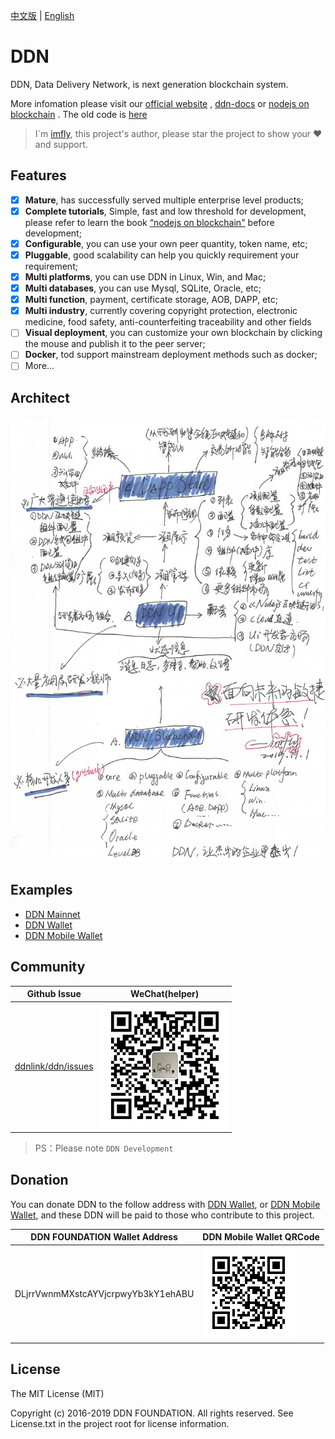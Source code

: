 [中文版](./README-zh-CN.md) | [English](./README.md)

# DDN

DDN, Data Delivery Network, is next generation blockchain system.

More infomation please visit our [official website](https://www.ddn.link) , [ddn-docs](https://github.com/ddnlink/ddn-docs) or [nodejs on blockchain](https://github.com/imfly/bitcoin-on-nodejs) . The old code is [here](https://github.com/ebookcoin/ebookcoin)

> I`m [imfly](https://github.com/imfly), this project's author, please star the project to show your ❤️ and support.

## Features

- [x] **Mature**, has successfully served multiple enterprise level products;
- [x] **Complete tutorials**, Simple, fast and low threshold for development, please refer to learn the book [“nodejs on blockchain"](https://github.com/imfly/bitcoin-on-nodejs) before development;
- [x] **Configurable**, you can use your own peer quantity, token name, etc;
- [x] **Pluggable**, good scalability can help you quickly requirement your requirement;
- [x] **Multi platforms**, you can use DDN in Linux, Win, and Mac;
- [x] **Multi databases**, you can use Mysql, SQLite, Oracle, etc;
- [x] **Multi function**, payment, certificate storage, AOB, DAPP, etc;
- [x] **Multi industry**, currently covering copyright protection, electronic medicine, food safety, anti-counterfeiting traceability and other fields
- [ ] **Visual deployment**, you can customize your own blockchain by clicking the mouse and publish it to the peer server;
- [ ] **Docker**, tod support mainstream deployment methods such as docker;
- [ ] More...

## Architect

![](./doc/images/architect.jpg)

## Examples

- [DDN Mainnet](http://mainnet.ddn.link)
- [DDN Wallet](http://wallet.ddn.link)
- [DDN Mobile Wallet](https://www.ddn.link/product/wallet)

## Community

| Github Issue | WeChat(helper) |
| ------------------------------------------------------- | ------------------------------------------------------------------------------------------- |
| [ddnlink/ddn/issues](https://github.com/ddnlink/ddn/issues) | ![](./doc/images/hashbase.jpg) | 

> PS：Please note `DDN Development`

## Donation

You can donate DDN to the follow address with [DDN Wallet](http://wallet.ddn.link), or [DDN Mobile Wallet](https://www.ddn.link/product/wallet), and these DDN will be paid to those who contribute to this project.

| DDN FOUNDATION Wallet Address | DDN Mobile Wallet QRCode |
| ------------------------------------------------------- | ------------------------------------------------------------------------------------------- |
| DLjrrVwnmMXstcAYVjcrpwyYb3kY1ehABU | ![](./doc/images/foundation.png) | 

## License

The MIT License (MIT)

Copyright (c) 2016-2019 DDN FOUNDATION. All rights reserved. See License.txt in the project root for license information.
